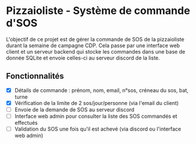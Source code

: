 # Pizzaioliste - Système de commande d'SOS

L'objectif de ce projet est de gérer la commande de SOS de la pizzaioliste durant la semaine de campagne CDP.
Cela passe par une interface web client et un serveur backend qui stocke les commandes dans une base de donnée SQLite et envoie celles-ci au serveur discord de la liste.

## Fonctionnalités

- [x] Détails de commande : prénom, nom, email, n°sos, créneau du sos, bat, turne
- [x] Vérification de la limite de 2 sos/jour/personne (via l'email du client)
- [ ] Envoie de la demande de SOS au serveur discord
- [ ] Interface web admin pour consulter la liste des SOS commandés et effectués
- [ ] Validation du SOS une fois qu'il est achevé (via discord ou l'interface web admin)
